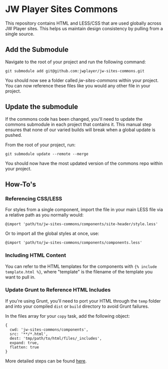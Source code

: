# JW Player Sites Commons

This repository contains HTML and LESS/CSS that are used globally across JW Player sites. This helps us maintain design consistency by pulling from a single source.

## Add the Submodule
Navigate to the root of your project and run the following command:
```
git submodule add git@github.com:jwplayer/jw-sites-commons.git
```

You should now see a folder called *jw-sites-commons* within your project. You can now reference these files like you would any other file in your project.

## Update the submodule
If the commons code has been changed, you'll need to update the commons submodule in each project that contains it. This manual step ensures that none of our varied builds will break when a global update is pushed.

From the root of your project, run:
```
git submodule update --remote --merge
```

You should now have the most updated version of the commons repo within your project.

## How-To's

### Referencing CSS/LESS
For styles from a single component, import the file in your main LESS file via a relative path as you normally would:

```
@import 'path/to/jw-sites-commons/components/site-header/style.less'
```

Or to import all the global styles at once, use:
```
@import 'path/to/jw-sites-commons/components/components.less'
```

### Including HTML Content
You can refer to the HTML templates for the components with `{% include template.html %}`, where "template" is the filename of the template you want to pull in.

### Update Grunt to Reference HTML Includes
If you're using Grunt, you'll need to port your HTML through the `temp` folder and into your compiled `dist` or `build` directory to avoid Grunt failures.

In the files array for your `copy` task, add the following object:

```
{
  cwd: 'jw-sites-commons/components',
  src: '**/*.html',
  dest: 'tmp/path/to/html/files/_includes',
  expand: true,
  flatten: true
}
```

More detailed steps can be found [here](https://docs.google.com/document/d/1FqhNp7H6_kE5buhEAPISssWEyQqqyzQItERsSmwOPzM/).
